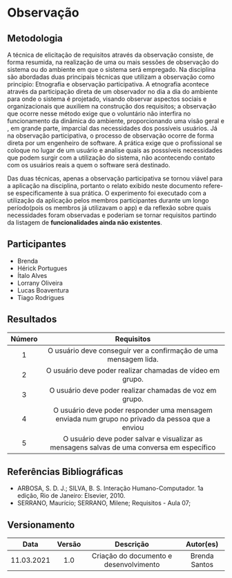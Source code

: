 # Observação

## Metodologia
A técnica de elicitação de requisitos através da observação consiste, de forma resumida, na realização de uma ou mais sessões de observação do sistema ou do ambiente em que o sistema será empregado. Na disciplina são abordadas duas principais técnicas que utilizam a observação como principio: Etnografia e observação participativa. A etnografia acontece através da participação direta de um observador no dia a dia do ambiente para onde o sistema é projetado, visando observar aspectos sociais e organizacionais que auxiliem na construção dos requisitos; a observação que ocorre nesse método exige que o voluntário não interfira no funcionamento da dinâmica do ambiente, proporcionando uma visão geral e , em grande parte, imparcial das necessidades dos possíveis usuários. Já na observação participativa, o processo de observação ocorre de forma direta por um engenheiro de software. A prática exige que o profissional se coloque no lugar de um usuário e analise quais as posssíveis necessidades que podem surgir com a utilização do sistema, não acontecendo contato com os usuários reais a quem o software será destinado.     

Das duas técnicas, apenas a observação participativa se tornou viável para a aplicação na disciplina, portanto o relato exibido neste documento refere-se especificamente à sua prática. O experimento foi executado com a utilização da aplicação pelos membros participantes durante um longo período(pois os membros já utilizavam o app) e da reflexão sobre quais necessidades foram observadas e poderiam se tornar requisitos partindo da listagem de **funcionalidades ainda não existentes**.

## Participantes
- Brenda
- Hérick Portugues
- Ítalo Alves
- Lorrany Oliveira
- Lucas Boaventura
- Tiago Rodrigues

## Resultados

| Número |                                        Requisitos                                         |
| :----: | :---------------------------------------------------------------------------------------: |
|   1    |             O usuário deve conseguir ver a confirmação de uma mensagem lida.              |
|   2    |                 O usuário deve poder realizar chamadas de vídeo em grupo.                 |
|   3    |                O usuário deve poder realizar chamadas de voz em grupo.                    |
|   4    | O usuário deve poder responder uma mensagem enviada num grupo no privado da pessoa que a enviou                    |
|   5    |O usuário deve poder salvar e visualizar as mensagens salvas de uma conversa em específico                |


## Referências Bibliográficas
- ARBOSA, S. D. J.; SILVA, B. S. Interação Humano-Computador. 1a edição, Rio de Janeiro: Elsevier, 2010.
- SERRANO, Maurício; SERRANO, Milene; Requisitos - Aula 07;

## Versionamento
|   Data   | Versão |                 Descrição                   |            Autor(es)           |
| :------: | :----: |    :-----------------------------------:    | :----------------------------: |
|11.03.2021|   1.0  |  Criação do documento e desenvolvimento     |        Brenda Santos           |

